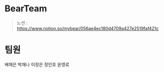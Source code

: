 # BearTeam
> 노션 : https://www.notion.so/mybear/056ae4ec180d4709a427e2519faf421c

# 팀원
배채은
박채나
이정은
정인호
윤영로
